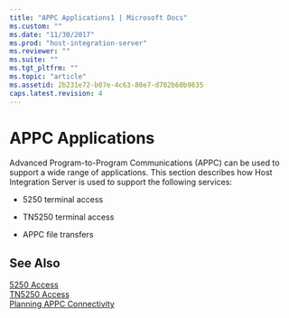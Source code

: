 ```yaml
---
title: "APPC Applications1 | Microsoft Docs"
ms.custom: ""
ms.date: "11/30/2017"
ms.prod: "host-integration-server"
ms.reviewer: ""
ms.suite: ""
ms.tgt_pltfrm: ""
ms.topic: "article"
ms.assetid: 2b231e72-b07e-4c63-80e7-d702b60b9635
caps.latest.revision: 4
---
```

# APPC Applications
Advanced Program-to-Program Communications (APPC) can be used to support a wide range of applications. This section describes how Host Integration Server is used to support the following services:  
  
-   5250 terminal access  
  
-   TN5250 terminal access  
  
-   APPC file transfers  
  
## See Also  
 [5250 Access](../core/5250-access2.md)   
 [TN5250 Access](../core/tn5250-access2.md)   
 [Planning APPC Connectivity](../core/planning-appc-connectivity1.md)